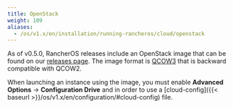 ```yaml
---
title: OpenStack
weight: 109
aliases:
  - /os/v1.x/en/installation/running-rancheros/cloud/openstack
---
```


As of v0.5.0, RancherOS releases include an OpenStack image that can be found on our [releases page](https://github.com/rancher/os/releases). The image format is [QCOW3](https://wiki.qemu.org/Features/Qcow3#Fully_QCOW2_backwards-compatible_feature_set) that is backward compatible with QCOW2.

When launching an instance using the image, you must enable **Advanced Options** -> **Configuration Drive** and in order to use a [cloud-config]({{< baseurl >}}/os/v1.x/en/configuration/#cloud-config) file.
